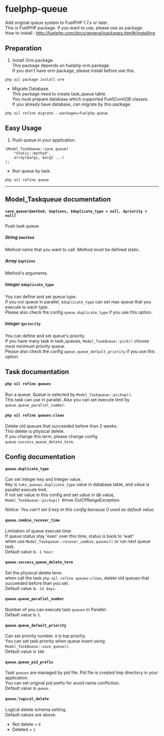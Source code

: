 # fuelphp-queue
Add original queue system to FuelPHP 1.7.x or later.  
This is FuelPHP package. If you want to use, please use as package.  
How to install : http://fuelphp.com/docs/general/packages.html#/installing

## Preparation
1. Install Orm package.  
This package depends on fuelphp orm package.  
If you don't have orm package, please install before use this.
```
php oil package install orm
```
+ Migrate Database.  
This package need to create task_queue table.  
You must prepare database which supported Fuel\Core\DB classes.  
If you already have database, can migrate by this package.
```
php oil refine migrate --packages=fuelphp-queue
```

## Easy Usage
1. Push queue in your application.
```
\Model_TaskQueue::save_queue(
    "Static::method",
    array($arg1, $arg2 ...)
);
```
+ Run queue by task.
```
php oil refine queue
```
------

## Model_Taskqueue documentation
#### `save_queue($method, $options, $duplicate_type = null, $priority = null)`
Push task queue.

##### String `$method`
Method name that you want to call. Method must be defined static.

##### Array `$options`
Method's arguments.

##### Integer `$duplicate_type`
You can define and set queue type.  
If you run queue in parallel, `$duplicate_type` can set max queue that you execute to each type.  
Please also check the config `queue.duplicate_type` if you use this option.

##### Integer `$priority`
You can define and set queue's priority.  
If you have many task in task_queues, `Model_TaskQueue::pick()` choose most minimum priority queue.  
Please also check the config `queue.queue_default_priority` if you use this option.

## Task documentation
#### `php oil refine queues`
Run a queue. Queue is selected by `Model_Taskqueue::pickup()`.  
This task can use in parallel. Also you can set execute limit by `queue.queue_parallel_number`.

#### `php oil refine queues:clean`
Delete old queues that succeeded before than 2 weeks.  
This delete is physical delete.  
If you change this term, please change config `queue.success_queue_delete_term`.

## Config documentation
#### `queue.duplicate_type`
Can set Integer key and Integer value.  
Key is `taks_queues.duplicate_type` value in database table, and value is parallel execute limit.  
If not set value in this config and set value in db value, `Model_TaskQueue::pickup() `throw OutOfRangeException.  

_Notice: You can't set 0 key in this config because 0 used as default value._

#### `queue.zombie_recover_time`
Limitation of queue execute time.  
If queue status stay 'exec' over this time, status is back to 'wait'  
when use `Model_Taskqueue::recover_zombie_queues()` or run next queue task.  
Default value is `-1 hour`.

#### `queue.success_queue_delete_term`
Set the physical delete term.  
when call the task `php oil refine queues:clean`, delete old queues that succeeded before than you set.  
Default value is `-14 days`.

#### `queue.queue_parallel_number`
Number of you can execute task `queues` in Parallel.  
Default value is `3`.

#### `queue.queue_default_priority`
Can set priority number. `0` is top priority.  
You can set task priority when queue insert using `Model_TaskQueue::save_queue()`.  
Default value is `100`.

#### `queue.queue_pid_prefix`
Task `queues` are managed by pid file. Pid file is created tmp directory in your application.  
You can set original pid prefix for avoid name confliction.  
Default value is `queue`.

#### `queue.logical_delete`
Logical delete schema setting.  
Default values are above.
* Not delete = `0`
* Deleted = `1`

